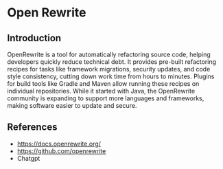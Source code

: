 # Open Rewrite

## Introduction

OpenRewrite is a tool for automatically refactoring source code, helping developers quickly reduce technical debt. It provides pre-built refactoring recipes for tasks like framework migrations, security updates, and code style consistency, cutting down work time from hours to minutes. Plugins for build tools like Gradle and Maven allow running these recipes on individual repositories. While it started with Java, the OpenRewrite community is expanding to support more languages and frameworks, making software easier to update and secure.

## References
* https://docs.openrewrite.org/
* https://github.com/openrewrite
* Chatgpt
